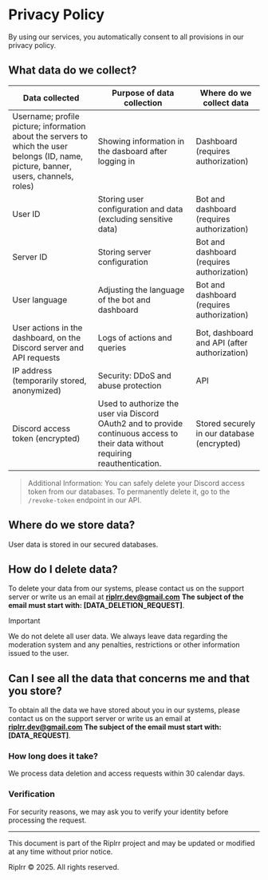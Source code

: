 # Privacy Policy
By using our services, you automatically consent to all provisions in our privacy policy.

## What data do we collect?
| Data collected | Purpose of data collection | Where do we collect data |
|----------------|----------------------|----------------------|
| Username; profile picture; information about the servers to which the user belongs (ID, name, picture, banner, users, channels, roles) | Showing information in the dasboard after logging in | Dashboard (requires authorization) |
| User ID | Storing user configuration and data (excluding sensitive data) | Bot and dashboard (requires authorization) |
| Server ID | Storing server configuration | Bot and dashboard (requires authorization) |
| User language | Adjusting the language of the bot and dashboard | Bot and dashboard (requires authorization) |
| User actions in the dashboard, on the Discord server and API requests | Logs of actions and queries | Bot, dashboard and API (after authorization) |
| IP address (temporarily stored, anonymized) | Security: DDoS and abuse protection | API |
| Discord access token (encrypted) | Used to authorize the user via Discord OAuth2 and to provide continuous access to their data without requiring reauthentication. | Stored securely in our database (encrypted) |

> Additional Information: You can safely delete your Discord access token from our databases. To permanently delete it, go to the `/revoke-token` endpoint in our API.

## Where do we store data?
User data is stored in our secured databases.

## How do I delete data?
To delete your data from our systems, please contact us on the support server or write us an email at **riplrr.dev@gmail.com**
**The subject of the email must start with: [DATA_DELETION_REQUEST]**.

> [!IMPORTANT]
> We do not delete all user data. We always leave data regarding the moderation system and any penalties, restrictions or other information issued to the user.

## Can I see all the data that concerns me and that you store?
To obtain all the data we have stored about you in our systems, please contact us on the support server or write us an email at **riplrr.dev@gmail.com**
**The subject of the email must start with: [DATA_REQUEST]**.

### How long does it take?
We process data deletion and access requests within 30 calendar days.

### Verification
For security reasons, we may ask you to verify your identity before processing the request.

---

This document is part of the Riplrr project and may be updated or modified at any time without prior notice.

Riplrr © 2025. All rights reserved.
